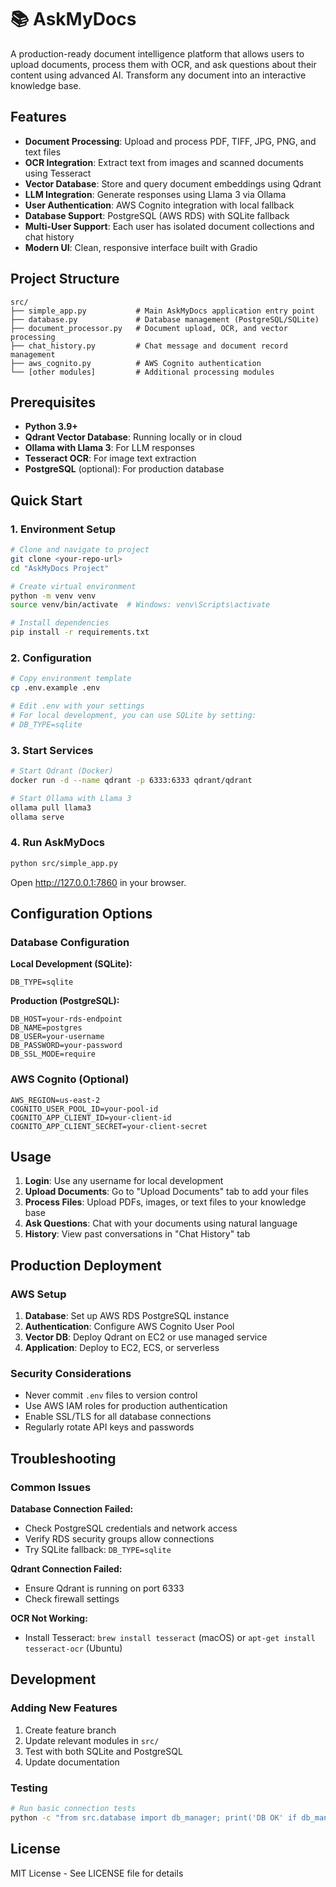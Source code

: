 # 📚 AskMyDocs

A production-ready document intelligence platform that allows users to upload documents, process them with OCR, and ask questions about their content using advanced AI. Transform any document into an interactive knowledge base.

## Features

- **Document Processing**: Upload and process PDF, TIFF, JPG, PNG, and text files
- **OCR Integration**: Extract text from images and scanned documents using Tesseract
- **Vector Database**: Store and query document embeddings using Qdrant
- **LLM Integration**: Generate responses using Llama 3 via Ollama
- **User Authentication**: AWS Cognito integration with local fallback
- **Database Support**: PostgreSQL (AWS RDS) with SQLite fallback
- **Multi-User Support**: Each user has isolated document collections and chat history
- **Modern UI**: Clean, responsive interface built with Gradio

## Project Structure

```
src/
├── simple_app.py           # Main AskMyDocs application entry point
├── database.py             # Database management (PostgreSQL/SQLite)
├── document_processor.py   # Document upload, OCR, and vector processing
├── chat_history.py         # Chat message and document record management
├── aws_cognito.py          # AWS Cognito authentication
└── [other modules]         # Additional processing modules
```

## Prerequisites

- **Python 3.9+**
- **Qdrant Vector Database**: Running locally or in cloud
- **Ollama with Llama 3**: For LLM responses
- **Tesseract OCR**: For image text extraction
- **PostgreSQL** (optional): For production database

## Quick Start

### 1. Environment Setup

```bash
# Clone and navigate to project
git clone <your-repo-url>
cd "AskMyDocs Project"

# Create virtual environment
python -m venv venv
source venv/bin/activate  # Windows: venv\Scripts\activate

# Install dependencies
pip install -r requirements.txt
```

### 2. Configuration

```bash
# Copy environment template
cp .env.example .env

# Edit .env with your settings
# For local development, you can use SQLite by setting:
# DB_TYPE=sqlite
```

### 3. Start Services

```bash
# Start Qdrant (Docker)
docker run -d --name qdrant -p 6333:6333 qdrant/qdrant

# Start Ollama with Llama 3
ollama pull llama3
ollama serve
```

### 4. Run AskMyDocs

```bash
python src/simple_app.py
```

Open http://127.0.0.1:7860 in your browser.

## Configuration Options

### Database Configuration

**Local Development (SQLite):**
```env
DB_TYPE=sqlite
```

**Production (PostgreSQL):**
```env
DB_HOST=your-rds-endpoint
DB_NAME=postgres
DB_USER=your-username
DB_PASSWORD=your-password
DB_SSL_MODE=require
```

### AWS Cognito (Optional)

```env
AWS_REGION=us-east-2
COGNITO_USER_POOL_ID=your-pool-id
COGNITO_APP_CLIENT_ID=your-client-id
COGNITO_APP_CLIENT_SECRET=your-client-secret
```

## Usage

1. **Login**: Use any username for local development
2. **Upload Documents**: Go to "Upload Documents" tab to add your files
3. **Process Files**: Upload PDFs, images, or text files to your knowledge base
4. **Ask Questions**: Chat with your documents using natural language
5. **History**: View past conversations in "Chat History" tab

## Production Deployment

### AWS Setup

1. **Database**: Set up AWS RDS PostgreSQL instance
2. **Authentication**: Configure AWS Cognito User Pool
3. **Vector DB**: Deploy Qdrant on EC2 or use managed service
4. **Application**: Deploy to EC2, ECS, or serverless

### Security Considerations

- Never commit `.env` files to version control
- Use AWS IAM roles for production authentication
- Enable SSL/TLS for all database connections
- Regularly rotate API keys and passwords

## Troubleshooting

### Common Issues

**Database Connection Failed:**
- Check PostgreSQL credentials and network access
- Verify RDS security groups allow connections
- Try SQLite fallback: `DB_TYPE=sqlite`

**Qdrant Connection Failed:**
- Ensure Qdrant is running on port 6333
- Check firewall settings

**OCR Not Working:**
- Install Tesseract: `brew install tesseract` (macOS) or `apt-get install tesseract-ocr` (Ubuntu)

## Development

### Adding New Features

1. Create feature branch
2. Update relevant modules in `src/`
3. Test with both SQLite and PostgreSQL
4. Update documentation

### Testing

```bash
# Run basic connection tests
python -c "from src.database import db_manager; print('DB OK' if db_manager.test_connection() else 'DB Failed')"
```

## License

MIT License - See LICENSE file for details
